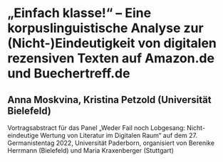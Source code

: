 # „Einfach klasse!“ – Eine korpuslinguistische Analyse zur (Nicht-)Eindeutigkeit von digitalen rezensiven Texten auf Amazon.de und Buechertreff.de
## Anna Moskvina, Kristina Petzold (Universität Bielefeld)

Vortragsabstract für das Panel „Weder Fail noch Lobgesang: Nicht-eindeutige Wertung von Literatur im Digitalen Raum“ auf dem 27. Germanistentag 2022, Universität Paderborn, organisiert von Berenike Herrmann (Bielefeld) und Maria Kraxenberger (Stuttgart)



